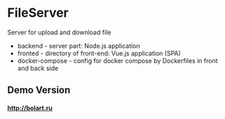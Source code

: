 # FileServer
Server for upload and download file
+ backend - server part: Node.js application
+ fronted - directory of front-end: Vue.js application (SPA)
+ docker-compose - config for docker compose by Dockerfiles in front and back side
## Demo Version
#### <a>http://bolart.ru</a>
